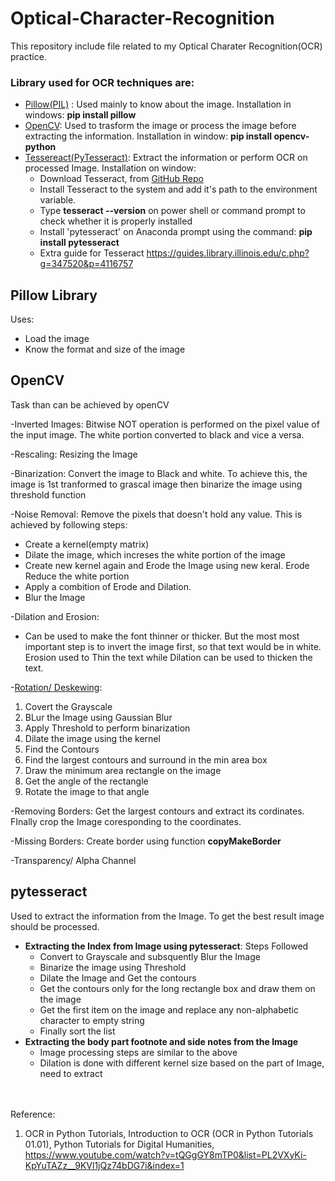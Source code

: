 # Optical-Character-Recognition

This repository include file related to my Optical Charater Recognition(OCR) practice.

### Library used for OCR techniques are:
- [Pillow(PIL)](https://pillow.readthedocs.io/en/stable/installation.html#basic-installation) : Used mainly to know about the image. Installation in windows: **pip install pillow**
- [OpenCV]( https://pypi.org/project/opencv-python/): Used to trasform the image or process the image before extracting the information. Installation in window: **pip install opencv-python**
- [Tessereact(PyTesseract)](https://pypi.org/project/pytesseract/): Extract the information or perform OCR on processed Image. Installation on window:
  - Download Tesseract, from [GitHub Repo](https://github.com/UB-Mannheim/tesseract/wiki )
  - Install Tesseract to the system and add it's path to the environment variable.
  - Type **tesseract --version** on power shell or command prompt to check whether it is properly installed
  - Install 'pytesseract' on Anaconda prompt using the command: **pip install pytesseract**
  - Extra guide for Tesseract  https://guides.library.illinois.edu/c.php?g=347520&p=4116757
 
## Pillow Library
Uses:
- Load the image
- Know the format and size of the image

## OpenCV
Task than can be achieved by openCV

-Inverted Images: Bitwise NOT operation is performed on the pixel value of the input image. The white portion converted to black and vice a versa.

-Rescaling: Resizing the Image

-Binarization: Convert the image to Black and white. To achieve this, the image is 1st tranformed to grascal image then binarize the image using threshold function

-Noise Removal: Remove the pixels that doesn't hold any value. This is achieved by following steps:
  - Create a kernel(empty matrix)
  - Dilate the image, which increses the white portion of the image
  - Create new kernel again and Erode the Image using new keral. Erode Reduce the white portion
  - Apply a combition of Erode and Dilation.
  - Blur the Image

-Dilation and Erosion: 
  -  Can be used to make the font thinner or thicker. But the most most important step is to invert the image first, so that text would be in white. Erosion used to Thin the text while Dilation can be used to thicken the text.
    
-[Rotation/ Deskewing](https://becominghuman.ai/how-to-automatically-deskew-straighten-a-text-image-using-opencv-a0c30aed83df): 
 1. Covert the Grayscale
 2. BLur the Image using Gaussian Blur
 3. Apply Threshold to perform binarization
 4. Dilate the image using the kernel
 5. Find the Contours
 6. Find the largest contours and surround in the min area box
 7. Draw the minimum area rectangle on the image
 8. Get the angle of the rectangle
 9.  Rotate the image to that angle
    
-Removing Borders: Get the largest contours and extract its cordinates. FInally crop the Image coresponding to the coordinates.

-Missing Borders: Create border using function **copyMakeBorder**

-Transparency/ Alpha Channel

## pytesseract
Used to extract the information from the Image. To get the best result image should be processed.

- **Extracting the Index from Image using pytesseract**: Steps Followed
    - Convert to Grayscale and subsquently Blur the Image
    - Binarize the image using Threshold
    - Dilate the Image and Get the contours
    - Get the contours only for the long rectangle box and draw them on the image
    - Get the first item on the image and replace any non-alphabetic character to empty string
    - Finally sort the list
- **Extracting the body part footnote and side notes from the Image**
  - Image processing steps are similar to the above
  - Dilation is done with different kernel size based on the part of Image, need to extract</br></br></br>
 

Reference: 
1. OCR in Python Tutorials, Introduction to OCR (OCR in Python Tutorials 01.01), Python Tutorials for Digital Humanities, https://www.youtube.com/watch?v=tQGgGY8mTP0&list=PL2VXyKi-KpYuTAZz__9KVl1jQz74bDG7i&index=1
